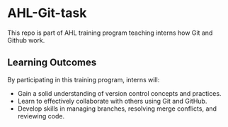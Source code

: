 # AHL-Git-task
This repo is part of AHL training program teaching interns how Git and Github work.


## Learning Outcomes
By participating in this training program, interns will:

- Gain a solid understanding of version control concepts and practices.
- Learn to effectively collaborate with others using Git and GitHub.
- Develop skills in managing branches, resolving merge conflicts, and reviewing code.